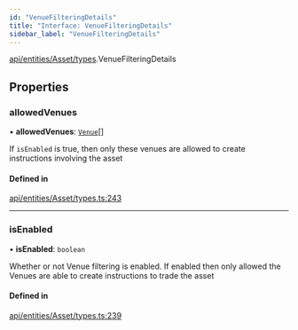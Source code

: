 ```yaml
---
id: "VenueFilteringDetails"
title: "Interface: VenueFilteringDetails"
sidebar_label: "VenueFilteringDetails"
---
```


[api/entities/Asset/types](../../../../../../modules/API/Entities/Asset/Types/Types.md).VenueFilteringDetails

## Properties

### allowedVenues

• **allowedVenues**: [`Venue`](../../../../../../classes/API/Entities/Venue/Venue.md)[]

If `isEnabled` is true, then only these venues are allowed to create instructions involving the asset

#### Defined in

[api/entities/Asset/types.ts:243](https://github.com/PolymeshAssociation/polymesh-sdk/blob/b55e63737/src/api/entities/Asset/types.ts#L243)

___

### isEnabled

• **isEnabled**: `boolean`

Whether or not Venue filtering is enabled. If enabled then only allowed the Venues are able to create instructions to trade the asset

#### Defined in

[api/entities/Asset/types.ts:239](https://github.com/PolymeshAssociation/polymesh-sdk/blob/b55e63737/src/api/entities/Asset/types.ts#L239)
